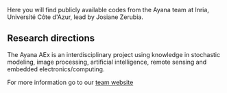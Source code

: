 Here you will find publicly available codes from the Ayana team at Inria, Université Côte d'Azur, lead by Josiane Zerubia.

## Research directions
The Ayana AEx is an interdisciplinary project using knowledge in stochastic modeling, image processing, artificial intelligence, remote sensing and embedded electronics/computing.

For more information go to our [team website](https://team.inria.fr/ayana/)